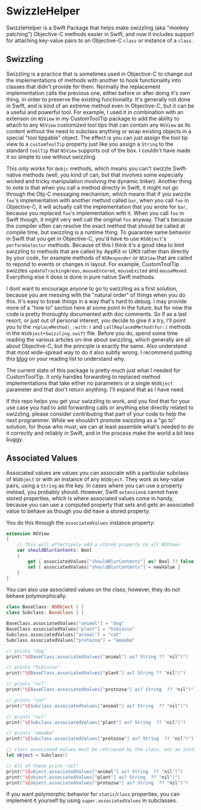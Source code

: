 # SwizzleHelper

SwizzleHelper is a Swift Package that helps make swizzling (aka "monkey patching") Objective-C methods easier in Swift, and now it includes support for attaching key-value pairs to an Objective-C `class` or instance of a `class`.

## Swizzling
Swizzling is a practice that is sometimes used in Objective-C to change out the implementations of methods with another to hook functionality into classes that didn't provide for them.  Normally the replacement implementation calls the previous one, either before or after doing it's own thing, in order to preserve the existing functionality.  It's generally not done in Swift, and is kind of an extreme method even in Objective-C, but it can be a useful and powerful tool.  For example, I used it in combination with an extenson on `NSView` in my CustomToolTip package to add the ability to attach to any `NSView`  customized tool tips that can contain any `NSView` as its content without the need to subclass anything or wrap existing objects in a special "tool tippable" object.  The effect is you can just assign the tool tip view to a `customToolTip` property just like you assign a `String` to the standard `toolTip` that `NSView` supports out of the box.  I couldn't have made it so simple to use without swizzling.

This only works for `@objc` methods, which means you can't swizzle Swift-native methods (well, you kind of can, but that involves some especially wicked and tricky manipulation involving the dynamic linker).  Another thing to note is that when you call a method directly in Swift, it might not go through the Obj-C messaging mechanism, which means that if you swizzle `foo`'s implementation with another method called `bar`, when you call `foo` in Objective-C, it will actually call the implementation that you wrote for `bar`, because you replaced `foo`'s implementation with it.  When you call `foo` in Swift though, it might very well call the original `foo` anyway.   That's because the compiler often can resolve the exact method that should be called at compile time, but swizzling is a runtime thing.  To guarantee same behavior in Swift that you get in Objective-C, you'd have to use `NSObject`'s `performSelector` methods.  Because of this I think it's a good idea to limit swizzling to methods that are called by AppKit or UIKit rather than directly by your code, for example methods of `NSResponder` or `NSView` that are called to repond to events or changes in layout.  For example, CustomToolTip swizzles `updateTrackingAreas`, `mouseEntered`, `mouseExited` and `mouseMoved`.  Everything else it does is done in pure native Swift methods.

I dont want to encourage anyone to go to swizzling as a first solution, because you are messing with the "natural order" of things when you do this.  It's easy to break things in a way that's hard to debug.  I may provide more of a "how to" section here at some point in the future, but for now the code is pretty thoroughly documented with doc comments.  So if as a last resort, or just out of personal interest, you decide to give it a try, I'll point you to the `replaceMethod(_:with:)` and `callReplacedMethod(for:)` methods in the `NSObject+Swizzling.swift` file.  Before you do, spend some time reading the various articles on-line about swizzling, which generally are all about Objective-C, but the principle is exactly the same.  Also understand that most wide-spread way to do it also subtly wrong.  I recommend putting this [blog](https://blog.newrelic.com/engineering/right-way-to-swizzle/) on your reading list to understand why.

The current state of this package is pretty much just what I needed for CustomToolTip.  It only handles forwarding to replaced method implementations that take either no parameters or a single `NSObject` parameter and that don't return anything.  I'll expand that as I have need.

If this repo helps you get your swizzling to work, and you find that for your use case you had to add forwarding calls or anything else directly related to swizzling, please consider contributing that part of your code to help the next programmer.  While we shouldn't promote swizzling as a "go to" solution, for those who must, we can at least assemble what's needed to do it correctly and reliably in Swift, and in the process make the world a bit less buggy.

## Associated Values
Associated values are values you can associate wtih a particular subclass of `NSObject` or with an instance of any `NSObject`.  They work as key-value pairs, using a `String` as the key.  In cases where you can use a property instead, you probably should.  However, Swift `extension`s cannot have stored properties, which is where associated values come in handy, because you can use a computed property that sets and gets an associated value to behave as though you did have a stored property. 

You do this through the `associatedValues` instance property:

```swift
extension NSView
{
    // This will effectively add a stored property to all NSViews
    var shouldBlurContents: Bool
    {
        get { associatedValues["shouldBlurContents"] as? Bool ?? false }
        set { associatedValues["shouldBlurContents"] = newValue }
    }
}
```

You can also use associated values on the class; however, they do *not* behave polymorphically.

```swift
class BaseClass: NSObject { }
class Subclass: BaseClass { }

BaseClass.associatedValues["animal"] = "dog"
BaseClass.associatedValues["plant"] = "hibiscus"
Subclass.associatedValues["animal"] = "cat"
Subclass.associatedValues["protozoa"] = "amoeba"

// prints "dog"
print("\(BaseClass.associatedValues["animal"] as? String ?? "nil")")

// prints "hibiscus"
print("\(BaseClass.associatedValues["plant"] as? String ?? "nil")")

// prints "nil"
print("\(BaseClass.associatedValues["protozoa"] as? String  ?? "nil")")

// prints "cat"
print("\(Subclass.associatedValues["animal"] as? String  ?? "nil")")

// prints "nil"
print("\(Subclass.associatedValues["plant"] as? String  ?? "nil")")

// prints "amoeba"
print("\(Subclass.associatedValues["protozoa"] as? String  ?? "nil")")

// class associated values must be retrieved by the class, not an instance of it.
let object = Subclass()

// All of these print "nil"
print("\(object.associatedValues["animal"] as? String  ?? "nil")")
print("\(object.associatedValues["plant"] as? String  ?? "nil")")
print("\(object.associatedValues["protozoa"] as? String  ?? "nil")")
```
If you want polymorphic behavior for `static`/`class` properties, you can implement it yourself by using `super.associatedValues` in subclasses. 
